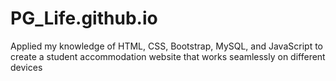 # PG_Life.github.io
Applied my knowledge of HTML, CSS, Bootstrap, MySQL, and JavaScript to create a student accommodation website that works seamlessly on different devices
